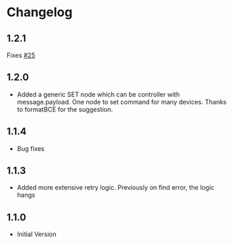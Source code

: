 # Changelog

## 1.2.1

Fixes [#25](https://github.com/vinodsr/node-red-contrib-tuya-smart-device/issues/25)

## 1.2.0
* Added a generic SET node which can be controller with message.payload. One node to set command for many devices. Thanks to formatBCE for the suggestion.

## 1.1.4
* Bug fixes

## 1.1.3

* Added more extensive retry logic. Previously on find error, the logic hangs

## 1.1.0

* Initial Version